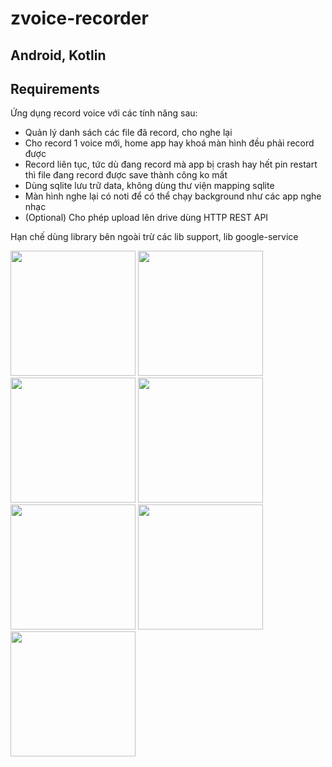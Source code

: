 # zvoice-recorder
## Android, Kotlin



## Requirements

Ứng dụng record voice với các tính năng sau:
 + Quản lý danh sách các file đã record, cho nghe lại
 + Cho record 1 voice mới, home app hay khoá màn hình đều phải record được
 + Record liên tục, tức dù đang record mà app bị crash hay hết pin restart thì file đang record được save thành công ko mất
 + Dùng sqlite lưu trữ data, không dùng thư viện mapping sqlite
 + Màn hình nghe lại có noti để có thể chạy background như các app nghe nhạc 
 + (Optional) Cho phép upload lên drive dùng HTTP REST API
 
 Hạn chế dùng library bên ngoài trừ các lib support, lib google-service



 <img src="https://github.com/hoductrihcmut123/zvoice-recorder/assets/76983358/3a83eff2-2de8-4e6b-902e-06bf95ff2f98" width="200">
 <img src="https://github.com/hoductrihcmut123/zvoice-recorder/assets/76983358/02f727e6-0cb6-4660-8039-9a5695ee0d59" width="200">
 <img src="https://github.com/hoductrihcmut123/zvoice-recorder/assets/76983358/932794b2-028c-4700-b075-56bbc7d631f8" width="200">
 <img src="https://github.com/hoductrihcmut123/zvoice-recorder/assets/76983358/00bab9d6-e8c4-4ce7-8c0d-76273e2b599e" width="200">
 <img src="https://github.com/hoductrihcmut123/zvoice-recorder/assets/76983358/04fa45fd-3726-4ab0-a64c-c8b31a7f986e" width="200">
 <img src="https://github.com/hoductrihcmut123/zvoice-recorder/assets/76983358/a397c6f9-d70e-4fe0-925d-50243644c38a" width="200">
 <img src="https://github.com/hoductrihcmut123/zvoice-recorder/assets/76983358/a574a1e6-22a0-4384-b8e6-a370926765c3" width="200">

 

